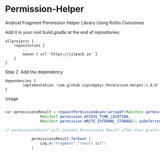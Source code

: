 # Permission-Helper
Android Fragment Permission Helper Library Using Kotlin Coroutines

Add it in your root build.gradle at the end of repositories:

	allprojects {
		repositories {
			...
			maven { url 'https://jitpack.io' }
		}
	}
Step 2. Add the dependency

	dependencies {
	        implementation 'com.github.vipinbpkyr:Permission-Helper:1.0.0'
	}

Usage
 
```Java

var permissionsResult = requestPermissionAsync(arrayOf(Manifest.permission.READ_CONTACTS,
                Manifest.permission.ACCESS_FINE_LOCATION,
                Manifest.permission.WRITE_EXTERNAL_STORAGE)).asDeferred().await()

// permissionsResult will contain Permissions Result after User grants the permissions

            permissionsResult.forEach {
                Log.e("Fragment","result $it")
            }
